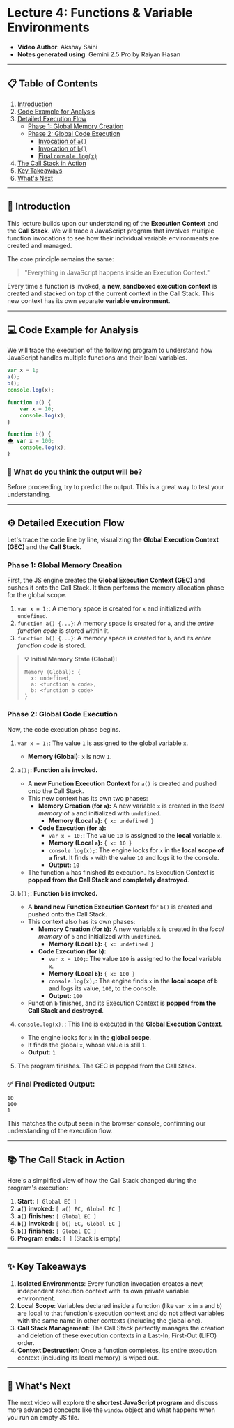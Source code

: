 
# Lecture 4: Functions & Variable Environments

*   **Video Author**: Akshay Saini  
*   **Notes generated using**: Gemini 2.5 Pro by Raiyan Hasan


---

## 📋 Table of Contents

1.  [Introduction](#-introduction)
2.  [Code Example for Analysis](#-code-example-for-analysis)
3.  [Detailed Execution Flow](#-detailed-execution-flow)
    *   [Phase 1: Global Memory Creation](#-phase-1-global-memory-creation)
    *   [Phase 2: Global Code Execution](#-phase-2-global-code-execution)
        *   [Invocation of `a()`](#invocation-of-a)
        *   [Invocation of `b()`](#invocation-of-b)
        *   [Final `console.log(x)`](#final-consolelogx)
4.  [The Call Stack in Action](#-the-call-stack-in-action)
5.  [Key Takeaways](#-key-takeaways)
6.  [What's Next](#-whats-next)

---

## 🚀 Introduction

This lecture builds upon our understanding of the **Execution Context** and the **Call Stack**. We will trace a JavaScript program that involves multiple function invocations to see how their individual variable environments are created and managed.

The core principle remains the same:
> "Everything in JavaScript happens inside an Execution Context."

Every time a function is invoked, a **new, sandboxed execution context** is created and stacked on top of the current context in the Call Stack. This new context has its own separate **variable environment**.

---

## 💻 Code Example for Analysis

We will trace the execution of the following program to understand how JavaScript handles multiple functions and their local variables.

```js
var x = 1;
a();
b();
console.log(x);

function a() {
    var x = 10;
    console.log(x);
}

function b() {
🌨️ var x = 100;
    console.log(x);
}
```

### 🤔 What do you think the output will be?
Before proceeding, try to predict the output. This is a great way to test your understanding.

---

## ⚙️ Detailed Execution Flow

Let's trace the code line by line, visualizing the **Global Execution Context (GEC)** and the **Call Stack**.

### Phase 1: Global Memory Creation

First, the JS engine creates the **Global Execution Context (GEC)** and pushes it onto the Call Stack. It then performs the memory allocation phase for the global scope.

1.  `var x = 1;`: A memory space is created for `x` and initialized with `undefined`.
2.  `function a() {...}`: A memory space is created for `a`, and the *entire function code* is stored within it.
3.  `function b() {...}`: A memory space is created for `b`, and its *entire function code* is stored.

> **💡 Initial Memory State (Global):**
>
> ```
> Memory (Global): {
>   x: undefined,
>   a: <function a code>,
>   b: <function b code>
> }
> ```

### Phase 2: Global Code Execution

Now, the code execution phase begins.

1.  `var x = 1;`: The value `1` is assigned to the global variable `x`.
    *   **Memory (Global):** `x` is now `1`.

2.  `a();`: **Function `a` is invoked.**
    *   A **new Function Execution Context** for `a()` is created and pushed onto the Call Stack.
    *   This new context has its own two phases:
        *   **Memory Creation (for `a`):** A new variable `x` is created in the *local memory* of `a` and initialized with `undefined`.
            *   **Memory (Local `a`):** `{ x: undefined }`
        *   **Code Execution (for `a`):**
            *   `var x = 10;`: The value `10` is assigned to the **local** variable `x`.
            *   **Memory (Local `a`):** `{ x: 10 }`
            *   `console.log(x);`: The engine looks for `x` in the **local scope of `a` first**. It finds `x` with the value `10` and logs it to the console.
            *   **Output:** `10`
    *   The function `a` has finished its execution. Its Execution Context is **popped from the Call Stack and completely destroyed**.

3.  `b();`: **Function `b` is invoked.**
    *   A **brand new Function Execution Context** for `b()` is created and pushed onto the Call Stack.
    *   This context also has its own phases:
        *   **Memory Creation (for `b`):** A new variable `x` is created in the *local memory* of `b` and initialized with `undefined`.
            *   **Memory (Local `b`):** `{ x: undefined }`
        *   **Code Execution (for `b`):**
            *   `var x = 100;`: The value `100` is assigned to the **local** variable `x`.
            *   **Memory (Local `b`):** `{ x: 100 }`
            *   `console.log(x);`: The engine finds `x` in the **local scope of `b`** and logs its value, `100`, to the console.
            *   **Output:** `100`
    *   Function `b` finishes, and its Execution Context is **popped from the Call Stack and destroyed**.

4.  `console.log(x);`: This line is executed in the **Global Execution Context**.
    *   The engine looks for `x` in the **global scope**.
    *   It finds the global `x`, whose value is still `1`.
    *   **Output:** `1`

5.  The program finishes. The GEC is popped from the Call Stack.

### ✅ Final Predicted Output:
```
10
100
1
```
This matches the output seen in the browser console, confirming our understanding of the execution flow.

---

## 📚 The Call Stack in Action

Here's a simplified view of how the Call Stack changed during the program's execution:

1.  **Start:** `[ Global EC ]`
2.  **`a()` invoked:** `[ a() EC, Global EC ]`
3.  **`a()` finishes:** `[ Global EC ]`
4.  **`b()` invoked:** `[ b() EC, Global EC ]`
5.  **`b()` finishes:** `[ Global EC ]`
6.  **Program ends:** `[ ]` (Stack is empty)

---

## ✨ Key Takeaways

1.  **Isolated Environments**: Every function invocation creates a new, independent execution context with its own private variable environment.
2.  **Local Scope**: Variables declared inside a function (like `var x` in `a` and `b`) are local to that function's execution context and do not affect variables with the same name in other contexts (including the global one).
3.  **Call Stack Management**: The Call Stack perfectly manages the creation and deletion of these execution contexts in a Last-In, First-Out (LIFO) order.
4.  **Context Destruction**: Once a function completes, its entire execution context (including its local memory) is wiped out.

---

## 🔮 What's Next

The next video will explore the **shortest JavaScript program** and discuss more advanced concepts like the `window` object and what happens when you run an empty JS file.
